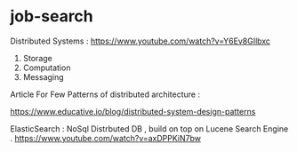 # job-search

Distributed Systems : 
https://www.youtube.com/watch?v=Y6Ev8GIlbxc

1. Storage 
2. Computation 
3. Messaging


Article For Few Patterns of distributed architecture : 

https://www.educative.io/blog/distributed-system-design-patterns



ElasticSearch : NoSql Distrbuted DB  , build on top on Lucene Search Engine . 
https://www.youtube.com/watch?v=axDPPKiN7bw
